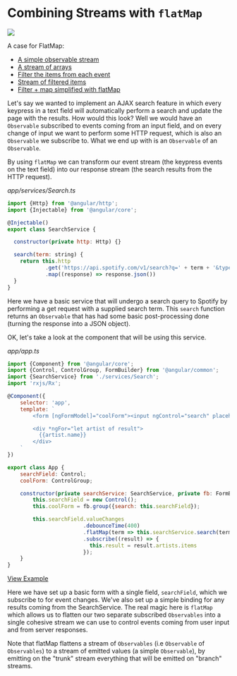 # Combining Streams with `flatMap`

![](../images/flat-map.png)

A case for FlatMap:

- [A simple observable stream](http://jsbin.com/nutegi/36/edit?js,console)
- [A stream of arrays](http://jsbin.com/lerake/3/edit?js,console)
- [Filter the items from each event](http://jsbin.com/widadiz/2/edit?js,console)
- [Stream of filtered items](http://jsbin.com/reyoja/2/edit?js,console)
- [Filter + map simplified with flatMap](http://jsbin.com/sahiye/2/edit?js,console)


Let's say we wanted to implement an AJAX search feature in which every keypress in a text field will automatically perform a search and update the page with the results. How would this look? Well we would have an `Observable` subscribed to events coming from an input field, and on every change of input we want to perform some HTTP request, which is also an `Observable` we subscribe to. What we end up with is an `Observable` of an `Observable`.

By using `flatMap` we can transform our event stream (the keypress events on the text field) into our response stream (the search results from the HTTP request).

*app/services/Search.ts*

```js
import {Http} from '@angular/http';
import {Injectable} from '@angular/core';

@Injectable()
export class SearchService {

  constructor(private http: Http) {}

  search(term: string) {
    return this.http
    		.get('https://api.spotify.com/v1/search?q=' + term + '&type=artist')
    		.map((response) => response.json())
  }
}
```

Here we have a basic service that will undergo a search query to Spotify by performing a get request with a supplied search term. This `search` function returns an `Observable` that has had some basic post-processing done (turning the response into a JSON object).

OK, let's take a look at the component that will be using this service.

*app/app.ts*

```js
import {Component} from '@angular/core';
import {Control, ControlGroup, FormBuilder} from '@angular/common';
import {SearchService} from './services/Search';
import 'rxjs/Rx';

@Component({
	selector: 'app',
	template: `
		<form [ngFormModel]="coolForm"><input ngControl="search" placeholder="Search Spotify artist"></form>

		<div *ngFor="let artist of result">
		  {{artist.name}}
		</div>
	`
})

export class App {
	searchField: Control;
	coolForm: ControlGroup;

	constructor(private searchService: SearchService, private fb: FormBuilder) {
		this.searchField = new Control();
		this.coolForm = fb.group({search: this.searchField});

		this.searchField.valueChanges
						.debounceTime(400)
						.flatMap(term => this.searchService.search(term))
						.subscribe((result) => {
						  this.result = result.artists.items
						});
	}
}
```
[View Example](http://plnkr.co/edit/l9YXqdfsptd6jG64b5lV?p=preview)

Here we have set up a basic form with a single field, `searchField`, which we subscribe to for event changes.
We've also set up a simple binding for any results coming from the SearchService.
The real magic here is `flatMap` which allows us to flatten our two separate subscribed `Observables`
into a single cohesive stream we can use to control events coming from user input and from server responses.

Note that flatMap flattens a stream of `Observables` (i.e `Observable` of `Observables`) to a stream of emitted values (a simple `Observable`), by emitting on the "trunk" stream everything that will be emitted on "branch" streams.

